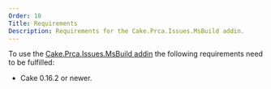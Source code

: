 ```yaml
---
Order: 10
Title: Requirements
Description: Requirements for the Cake.Prca.Issues.MsBuild addin.
---
```

To use the [Cake.Prca.Issues.MsBuild addin] the following requirements need to be fulfilled:

* Cake 0.16.2 or newer.

[Cake.Prca.Issues.MsBuild addin]: https://www.nuget.org/packages/Cake.Prca.Issues.MsBuild